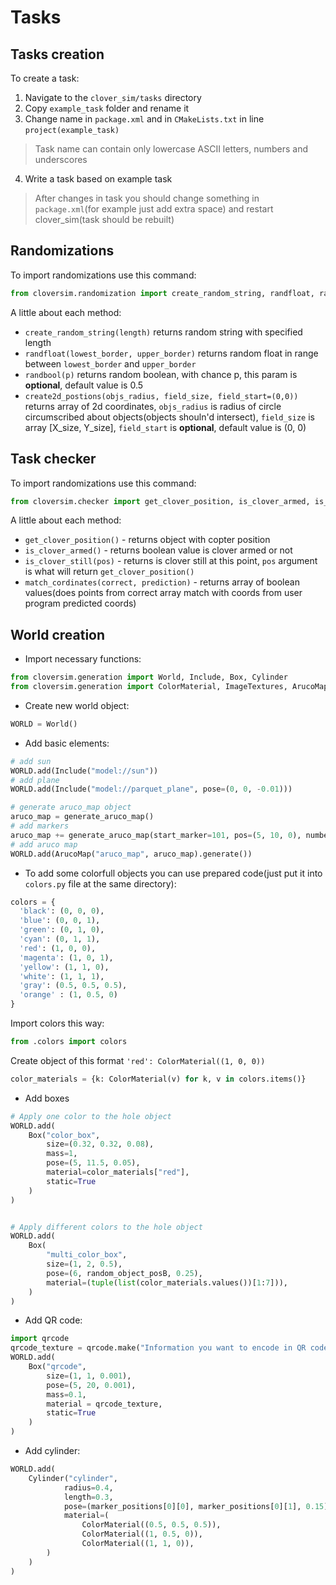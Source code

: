 # Tasks
## Tasks creation
To create a task:
1. Navigate to the `clover_sim/tasks` directory
2. Copy `example_task` folder and rename it
3. Change name in `package.xml` and in `CMakeLists.txt` in line `project(example_task)`

> Task name can contain only lowercase ASCII letters, numbers and underscores

4. Write a task based on example task

> After changes in task you should change something in `package.xml`(for example just add extra space) and restart clover_sim(task should be rebuilt)

## Randomizations

To import randomizations use this command:

```python
from cloversim.randomization import create_random_string, randfloat, randbool, create2d_postions
```
A little about each method:

- `create_random_string(length)` returns random string with specified length
- `randfloat(lowest_border, upper_border)` returns random float in range between `lowest_border` and `upper_border`
- `randbool(p)` returns random boolean, with chance p, this param is **optional**, default value is 0.5
- `create2d_postions(objs_radius, field_size, field_start=(0,0))` returns array of 2d coordinates, `objs_radius` is radius of circle circumscribed about objects(objects shouln'd intersect), `field_size` is array [X_size, Y_size], `field_start` is **optional**, default value is (0, 0)


## Task checker

To import randomizations use this command:

```python
from cloversim.checker import get_clover_position, is_clover_armed, is_clover_still, match_cordinates
```

A little about each method:

- `get_clover_position()` - returns object with copter position
- `is_clover_armed()` - returns boolean value is clover armed or not
- `is_clover_still(pos)` - returns is clover still at this point, `pos` argument is what will return `get_clover_position()`
- `match_cordinates(correct, prediction)` - returns array of boolean values(does points from correct array match with coords from user program predicted coords)


## World creation

- Import necessary functions:

```python
from cloversim.generation import World, Include, Box, Cylinder
from cloversim.generation import ColorMaterial, ImageTextures, ArucoMap, generate_aruco_map
```

- Create new world object:

```python
WORLD = World()
```

- Add basic elements:

```python
# add sun
WORLD.add(Include("model://sun"))                        
# add plane                                    
WORLD.add(Include("model://parquet_plane", pose=(0, 0, -0.01)))

# generate aruco_map object
aruco_map = generate_aruco_map()           
# add markers                                                     
aruco_map += generate_aruco_map(start_marker=101, pos=(5, 10, 0), number_of_markers=(1, 10))
# add aruco map
WORLD.add(ArucoMap("aruco_map", aruco_map).generate())                                  
```

- To add some colorfull objects you can use prepared code(just put it into `colors.py` file at the same directory):

```python
colors = {
  'black': (0, 0, 0), 
  'blue': (0, 0, 1), 
  'green': (0, 1, 0), 
  'cyan': (0, 1, 1), 
  'red': (1, 0, 0), 
  'magenta': (1, 0, 1),
  'yellow': (1, 1, 0), 
  'white': (1, 1, 1), 
  'gray': (0.5, 0.5, 0.5),
  'orange' : (1, 0.5, 0)
}

```

Import colors this way:

```python
from .colors import colors
```

Create object of this format `'red': ColorMaterial((1, 0, 0))`

```python
color_materials = {k: ColorMaterial(v) for k, v in colors.items()}
```

- Add boxes

```python
# Apply one color to the hole object
WORLD.add(
    Box("color_box",
        size=(0.32, 0.32, 0.08),
        mass=1,
        pose=(5, 11.5, 0.05),
        material=color_materials["red"], 
        static=True
    )
)


# Apply different colors to the hole object
WORLD.add(
    Box(
        "multi_color_box",
        size=(1, 2, 0.5),
        pose=(6, random_object_posB, 0.25),
        material=(tuple(list(color_materials.values())[1:7])),
    )
)
```

- Add QR code:

```python
import qrcode
qrcode_texture = qrcode.make("Information you want to encode in QR code").get_image()
WORLD.add(
    Box("qrcode",
        size=(1, 1, 0.001),
        pose=(5, 20, 0.001),
        mass=0.1,
        material = qrcode_texture,
        static=True
    )
)
```

- Add cylinder:
```python
WORLD.add(
    Cylinder("cylinder",
            radius=0.4,
            length=0.3,
            pose=(marker_positions[0][0], marker_positions[0][1], 0.15),
            material=(
                ColorMaterial((0.5, 0.5, 0.5)),
                ColorMaterial((1, 0.5, 0)),
                ColorMaterial((1, 1, 0)),
        )
    )
)
```